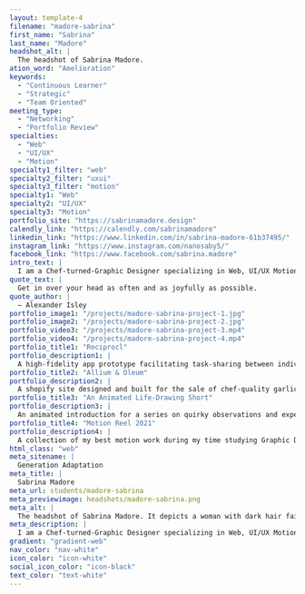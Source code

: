 ```yaml
---
layout: template-4
filename: "madore-sabrina"
first_name: "Sabrina"
last_name: "Madore"
headshot_alt: |
  The headshot of Sabrina Madore.
ation_word: "Amelioration"
keywords:
  - "Continuous Learner"
  - "Strategic"
  - "Team Oriented"
meeting_type:
  - "Networking"
  - "Portfolio Review"
specialties:
  - "Web"
  - "UI/UX"
  - "Motion"
specialty1_filter: "web"
specialty2_filter: "uxui"
specialty3_filter: "motion"
specialty1: "Web"
specialty2: "UI/UX"
specialty3: "Motion"
portfolio_site: "https://sabrinamadore.design"
calendly_link: "https://calendly.com/sabrinamadore"
linkedin_link: "https://www.linkedin.com/in/sabrina-madore-61b37495/"
instagram_link: "https://www.instagram.com/nanosaby5/"
facebook_link: "https://www.facebook.com/sabrina.madore"
intro_text: |
  I am a Chef-turned-Graphic Designer specializing in Web, UI/UX Motion & Brand Design with a passion for creating unique, quirky, and experience-driven work.
quote_text: |
  Get in over your head as often and as joyfully as possible.
quote_author: |
  — Alexander Isley
portfolio_image1: "/projects/madore-sabrina-project-1.jpg"
portfolio_image2: "/projects/madore-sabrina-project-2.jpg"
portfolio_video3: "/projects/madore-sabrina-project-3.mp4"
portfolio_video4: "/projects/madore-sabrina-project-4.mp4"
portfolio_title1: "Reciprocl"
portfolio_description1: |
  A high-fidelity app prototype facilitating task-sharing between individuals for household chores, buying meals, and all other turn-taking activities.
portfolio_title2: "Allium & Oleum"
portfolio_description2: |
  A shopify site designed and built for the sale of chef-quality garlic confit and oil infusions.
portfolio_title3: "An Animated Life-Drawing Short"
portfolio_description3: |
  An animated introduction for a series on quirky observations and experiences being part of the Ottawa life drawing community.
portfolio_title4: "Motion Reel 2021"
portfolio_description4: |
  A collection of my best motion work during my time studying Graphic Design. Set over my own music composed and recorded uniquely for this reel.
html_class: "web"
meta_sitename: |
  Generation Adaptation
meta_title: |
  Sabrina Madore
meta_url: students/madore-sabrina
meta_previewimage: headshots/madore-sabrina.png
meta_alt: |
  The headshot of Sabrina Madore. It depicts a woman with dark hair faintly smiling. She is wearing a dark button-up shirt.
meta_description: |
  I am a Chef-turned-Graphic Designer specializing in Web, UI/UX Motion & Brand Design with a passion for creating unique, quirky, and experience-driven work.
gradient: "gradient-web"
nav_color: "nav-white"
icon_color: "icon-white"
social_icon_color: "icon-black"
text_color: "text-white"
---
```

